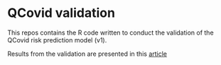 # QCovid validation
This repos contains the R code written to conduct the validation of the QCovid risk prediction model (v1).

Results from the validation are presented in this [article](https://www.thelancet.com/journals/landig/article/PIIS2589-7500(21)00080-7/fulltext)
